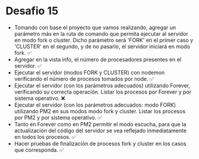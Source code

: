 # Desafio 15

- Tomando con base el proyecto que vamos realizando, agregar un parámetro más en la ruta de comando que permita ejecutar al servidor en modo fork o cluster. Dicho parámetro será 'FORK' en el primer caso y 'CLUSTER' en el segundo, y de no pasarlo, el servidor iniciará en modo fork. ✅
- Agregar en la vista info, el número de procesadores presentes en el servidor. ✅
- Ejecutar el servidor (modos FORK y CLUSTER) con nodemon verificando el número de procesos tomados por node. ✅
- Ejecutar el servidor (con los parámetros adecuados) utilizando Forever, verificando su correcta operación. Listar los procesos por Forever y por sistema operativo. ❌
- Ejecutar el servidor (con los parámetros adecuados: modo FORK) utilizando PM2 en sus modos modo fork y cluster. Listar los procesos por PM2 y por sistema operativo. ✅
- Tanto en Forever como en PM2 permitir el modo escucha, para que la actualización del código del servidor se vea reflejado inmediatamente en todos los procesos. ✅
- Hacer pruebas de finalización de procesos fork y cluster en los casos que corresponda. ✅
